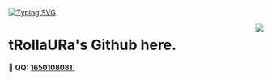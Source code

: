 [![Typing SVG](https://readme-typing-svg.herokuapp.com?font=Comfortaa&duration=2000&pause=100&color=0A31F7&center=%E7%9C%9F&vCenter=%E5%81%87&multiline=true&repeat=%E7%9C%9F&random=%E5%81%87&width=435&height=70&lines=Hey%2C+this+is+tRollaURa;give+me+some+time+to+refresh)](https://git.io/typing-svg)

<a href="#">
  <img align="right" src="https://github-readme-stats.vercel.app/api?username=tRollaURa&count_private=true&show_icons=true&bg_color=FFFFFF" />
</a>

# tRollaURa's Github here.

🐧 **QQ:** [**1650108081`**](tencent://message/?uin=1650108081&Site=&Menu=yes)
